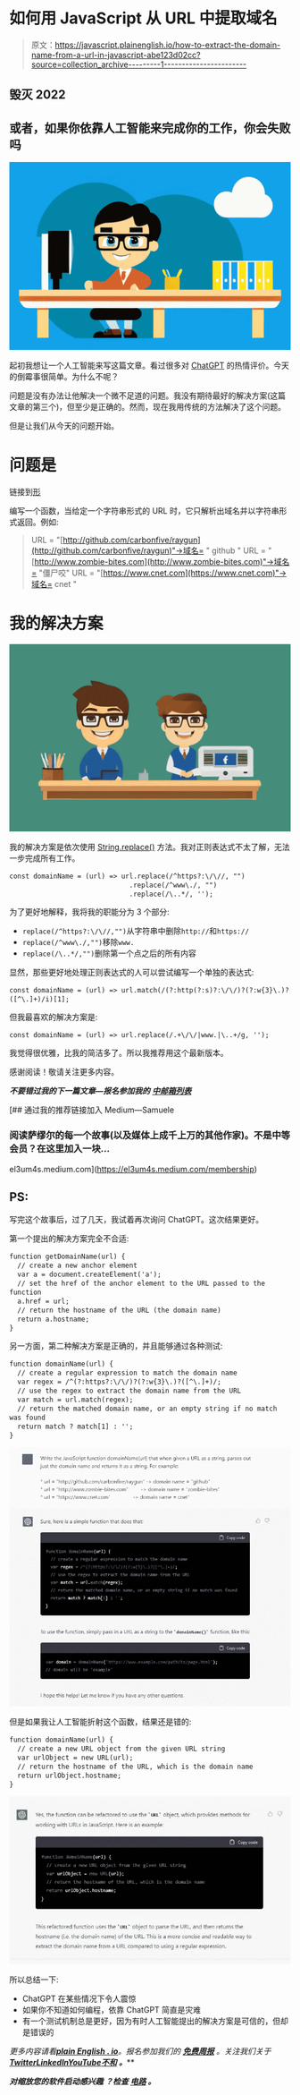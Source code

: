 # 如何用 JavaScript 从 URL 中提取域名

> 原文：<https://javascript.plainenglish.io/how-to-extract-the-domain-name-from-a-url-in-javascript-abe123d02cc?source=collection_archive---------1----------------------->

## 毁灭 2022

## 或者，如果你依靠人工智能来完成你的工作，你会失败吗

![](img/0cb053b0e70b31497f3fcedcca516114.png)

起初我想让一个人工智能来写这篇文章。看过很多对 [ChatGPT](https://openai.com/blog/chatgpt/) 的热情评价。今天的倒霉事很简单。为什么不呢？

问题是没有办法让他解决一个微不足道的问题。我没有期待最好的解决方案(这篇文章的第三个)，但至少是正确的。然而，现在我用传统的方法解决了这个问题。

但是让我们从今天的问题开始。

# 问题是

链接到[形](https://www.codewars.com/kata/514a024011ea4fb54200004b)

编写一个函数，当给定一个字符串形式的 URL 时，它只解析出域名并以字符串形式返回。例如:

> URL = "[http://github.com/carbonfive/raygun](http://github.com/carbonfive/raygun)"->域名= " github "
> URL = "[http://www.zombie-bites.com](http://www.zombie-bites.com)"->域名= "僵尸咬"
> URL = "[https://www.cnet.com](https://www.cnet.com)"->域名= cnet "

# 我的解决方案

![](img/7d485a75672dd10bdffb1e955d45ab63.png)

我的解决方案是依次使用 [String.replace()](https://developer.mozilla.org/en-US/docs/Web/JavaScript/Reference/Global_Objects/String/replace) 方法。我对正则表达式不太了解，无法一步完成所有工作。

```
const domainName = (url) => url.replace(/^https?:\/\//, "")
                              .replace(/^www\./, "")
                              .replace(/\..*/, '');
```

为了更好地解释，我将我的职能分为 3 个部分:

*   `replace(/^https?:\/\//,"")`从字符串中删除`http://`和`https://`
*   `replace(/^www\./,"")`移除`www.`
*   `replace(/\..*/,"")`删除第一个点之后的所有内容

显然，那些更好地处理正则表达式的人可以尝试编写一个单独的表达式:

```
const domainName = (url) => url.match(/(?:http(?:s)?:\/\/)?(?:w{3}\.)?([^\.]+)/i)[1];
```

但我最喜欢的解决方案是:

```
const domainName = (url) => url.replace(/.+\/\/|www.|\..+/g, '');
```

我觉得很优雅，比我的简洁多了。所以我推荐用这个最新版本。

感谢阅读！敬请关注更多内容。

***不要错过我的下一篇文章—报名参加我的*** [***中邮箱列表***](https://medium.com/subscribe/@el3um4s)

[](https://el3um4s.medium.com/membership) [## 通过我的推荐链接加入 Medium—Samuele

### 阅读萨缪尔的每一个故事(以及媒体上成千上万的其他作家)。不是中等会员？在这里加入一块…

el3um4s.medium.com](https://el3um4s.medium.com/membership) 

## PS:

写完这个故事后，过了几天，我试着再次询问 ChatGPT。这次结果更好。

第一个提出的解决方案完全不合适:

```
function getDomainName(url) {
  // create a new anchor element
  var a = document.createElement('a');
  // set the href of the anchor element to the URL passed to the function
  a.href = url;
  // return the hostname of the URL (the domain name)
  return a.hostname;
}
```

另一方面，第二种解决方案是正确的，并且能够通过各种测试:

```
function domainName(url) {
  // create a regular expression to match the domain name
  var regex = /^(?:https?:\/\/)?(?:w{3}\.)?([^\.]+)/;
  // use the regex to extract the domain name from the URL
  var match = url.match(regex);
  // return the matched domain name, or an empty string if no match was found
  return match ? match[1] : '';
}
```

![](img/0bab1825ce360e7f6e1d70690f2059fc.png)

但是如果我让人工智能折射这个函数，结果还是错的:

```
function domainName(url) {
  // create a new URL object from the given URL string
  var urlObject = new URL(url);
  // return the hostname of the URL, which is the domain name
  return urlObject.hostname;
}
```

![](img/109fce58467a61fde339859bf71ca49c.png)

所以总结一下:

*   ChatGPT 在某些情况下令人震惊
*   如果你不知道如何编程，依靠 ChatGPT 简直是灾难
*   有一个测试机制总是更好，因为有时人工智能提出的解决方案是可信的，但却是错误的

*更多内容请看*[***plain English . io***](https://plainenglish.io/)*。报名参加我们的* [***免费周报***](http://newsletter.plainenglish.io/) *。关注我们关于*[***Twitter***](https://twitter.com/inPlainEngHQ)[***LinkedIn***](https://www.linkedin.com/company/inplainenglish/)*[***YouTube***](https://www.youtube.com/channel/UCtipWUghju290NWcn8jhyAw)*[***不和***](https://discord.gg/GtDtUAvyhW) ***。*****

*****对缩放您的软件启动感兴趣*** *？检查* [***电路***](https://circuit.ooo/?utm=publication-post-cta) *。***
